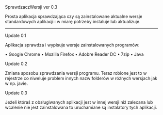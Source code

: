 ﻿SprawdzaczWersji ver 0.3

Prosta aplikacja sprawdzająca czy są zainstalowane aktualne wersje standardowych aplikacji i w miarę potrzeby instaluje lub aktualizuje.

------------------------------------------------------------------------------------------------------------------------------------------

Update 0.1 

Aplikacja sprawdza i wypisuje wersje zainstalowanych programów:

• Google Chrome
• Mozilla Firefox
• Adobre Reader DC
• 7zip
• Java

Update 0.2 

Zmiana sposobu sprawdzania wersji programu. Teraz robione jest to w rejestrze co niweluje problem innych nazw folderów w różnych wersjach jak w np. javie.

Update 0.3

Jeżeli któraś z obsługiwanych aplikacji jest w innej wersji niż zalecana lub wcalenie nie jest zainstalowana to uruchamiane są instalatory tych aplikacji.
